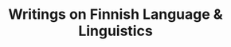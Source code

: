 ---
title: "Writings on Finnish Language & Linguistics"
description: "Explorations into the Finnish language, its grammar, etymology, and the curious intersections with computational linguistics."
layout: "list"
---